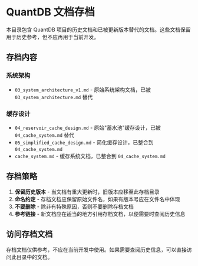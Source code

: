 # QuantDB 文档存档

本目录包含 QuantDB 项目的历史文档和已被更新版本替代的文档。这些文档保留用于历史参考，但不应再用于当前开发。

## 存档内容

### 系统架构

- `03_system_architecture_v1.md` - 原始系统架构文档，已被 `03_system_architecture.md` 替代

### 缓存设计

- `04_reservoir_cache_design.md` - 原始"蓄水池"缓存设计，已被 `04_cache_system.md` 替代
- `05_simplified_cache_design.md` - 简化缓存设计，已整合到 `04_cache_system.md`
- `cache_system.md` - 缓存系统文档，已整合到 `04_cache_system.md`

## 存档策略

1. **保留历史版本** - 当文档有重大更新时，旧版本应移至此存档目录
2. **命名约定** - 存档文档应保留原始文件名，如果有版本号应在文件名中体现
3. **不要删除** - 除非有特殊原因，否则不要删除存档文档
4. **参考链接** - 新文档应在适当的地方引用存档文档，以便需要时查阅历史信息

## 访问存档文档

存档文档仅供参考，不应在当前开发中使用。如果需要查阅历史信息，可以直接访问此目录中的文档。
